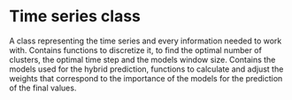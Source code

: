 # Time series class

A class representing the time series and every information needed to work with.
Contains functions to discretize it, to find the optimal number of clusters, the optimal time step and the models window size.
Contains the models used for the hybrid prediction, functions to calculate and adjust the weights that correspond to the importance of the models for the prediction of the final values.